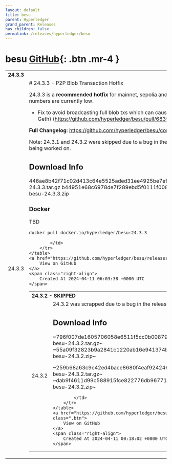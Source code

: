 ```yaml
---
layout: default
title: besu
parent: Hyperledger
grand_parent: Releases
has_children: false
permalink: /releases/hyperledger/besu
---
```


# besu <span class="fs-3 right-align">[GitHub](https://github.com/hyperledger/besu){: .btn .mr-4 }</span>


<div>
    <table>
        <tr>
            <td colspan="2">
                <b>
                    24.3.3
                </b>
            </td>
        </tr>
        <tr>
            <td>
                <span class="chip">
                    24.3.3
                </span>
            </td>
            <td>
                # 24.3.3 - P2P Blob Transaction Hotfix

24.3.3 is a **recommended hotfix** for mainnet, sepolia and holesky users, especially if your peer numbers are currently low.

- Fix to avoid broadcasting full blob txs which can cause peers to disconnect (particularly Geth) (https://github.com/hyperledger/besu/pull/6835)

**Full Changelog**: https://github.com/hyperledger/besu/compare/24.3.0...24.3.3

Note: 24.3.1 and 24.3.2 were skipped due to a bug in the release process.
Release 24.4.0 is still being worked on.

## Download Info
446ae8b42f71c02d413c64e5525aded31ee4925be7ef0c729ac1b374e805928b  besu-24.3.3.tar.gz
b44951e68c6978de7f289ebd5f0111f0087cd266fd0c133afcf33b2004aa1a2a  besu-24.3.3.zip

### Docker 

TBD

`docker pull docker.io/hyperledger/besu:24.3.3`

            </td>
        </tr>
    </table>
    <a href="https://github.com/hyperledger/besu/releases/tag/24.3.3" class=".btn">
        View on GitHub
    </a>
    <span class="right-align">
        Created At 2024-04-11 06:03:38 +0000 UTC
    </span>
</div>

<div>
    <table>
        <tr>
            <td colspan="2">
                <b>
                    24.3.2 - SKIPPED
                </b>
            </td>
        </tr>
        <tr>
            <td>
                <span class="chip">
                    24.3.2
                </span>
            </td>
            <td>
                24.3.2 was scrapped due to a bug in the release process

## Download Info
~796f007de1605706058e6511f5cc0b00879d3f4c795b1938fc1c625df8dd933c  besu-24.3.2.tar.gz~
~55a09f32823b9a2841c1220ab16e941374bea931fbe1a41499a47b10c5ee4e67  besu-24.3.2.zip~

~259b68a63c9c42ed4bace8680f4eaf924246a9be6dde67f715372dd267838ed6  besu-24.3.2.tar.gz~
~dab9f4611d99c588915fce822776db967717aa8a51c0b26a6f684242dbf228da  besu-24.3.2.zip~

            </td>
        </tr>
    </table>
    <a href="https://github.com/hyperledger/besu/releases/tag/24.3.2" class=".btn">
        View on GitHub
    </a>
    <span class="right-align">
        Created At 2024-04-11 00:18:02 +0000 UTC
    </span>
</div>

